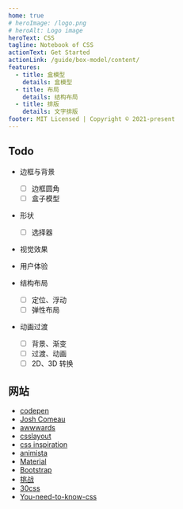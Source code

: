 ```yaml
---
home: true
# heroImage: /logo.png
# heroAlt: Logo image
heroText: CSS
tagline: Notebook of CSS
actionText: Get Started
actionLink: /guide/box-model/content/
features:
  - title: 盒模型
    details: 盒模型
  - title: 布局
    details: 结构布局
  - title: 排版
    details: 文字排版
footer: MIT Licensed | Copyright © 2021-present
---
```


## Todo

- 边框与背景

  - [ ] 边框圆角
  - [ ] 盒子模型

- 形状

  - [ ] 选择器

- 视觉效果
- 用户体验
- 结构布局

  - [ ] 定位、浮动
  - [ ] 弹性布局

- 动画过渡
  - [ ] 背景、渐变
  - [ ] 过渡、动画
  - [ ] 2D、3D 转换

## 网站

- [codepen](https://codepen.io)
- [Josh Comeau](https://www.joshwcomeau.com/tutorials/)
- [awwwards](https://www.awwwards.com)
- [csslayout](https://csslayout.io)
- [css inspiration](https://chokcoco.github.io/CSS-Inspiration)
- [animista](https://animista.net)
- [Material](https://material-components.github.io/material-components-web-catalog/#/)
- [Bootstrap](https://v3.bootcss.com/components/)
- [挑战](https://css-tricks.com/front-end-challenges/)
- [30css](https://www.30secondsofcode.org/css/s/transform-centering/)
- [You-need-to-know-css](https://lhammer.cn/You-need-to-know-css/#/zh-cn/)
